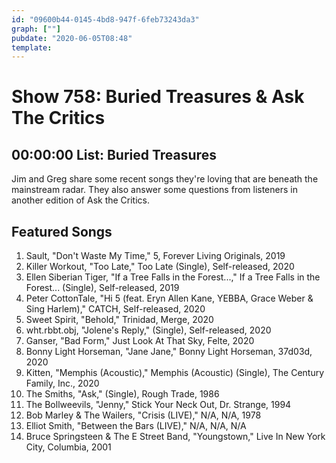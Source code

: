 ```yaml
---
id: "09600b44-0145-4bd8-947f-6feb73243da3"
graph: [""]
pubdate: "2020-06-05T08:48"
template: 
---
```






# Show 758: Buried Treasures & Ask The Critics



## 00:00:00 List: Buried Treasures

Jim and Greg share some recent songs they're loving that are beneath the mainstream radar. They also answer some questions from listeners in another edition of Ask the Critics.



## Featured Songs

1. Sault, "Don't Waste My Time," 5, Forever Living Originals, 2019
2. Killer Workout, "Too Late," Too Late (Single), Self-released, 2020
3. Ellen Siberian Tiger, "If a Tree Falls in the Forest...," If a Tree Falls in the Forest... (Single), Self-released, 2019
4. Peter CottonTale, "Hi 5 (feat. Eryn Allen Kane, YEBBA, Grace Weber & Sing Harlem)," CATCH, Self-released, 2020
5. Sweet Spirit, "Behold," Trinidad, Merge, 2020
6. wht.rbbt.obj, "Jolene's Reply," (Single), Self-released, 2020
7. Ganser, "Bad Form," Just Look At That Sky, Felte, 2020
8. Bonny Light Horseman, "Jane Jane," Bonny Light Horseman, 37d03d, 2020
9. Kitten, "Memphis (Acoustic)," Memphis (Acoustic) (Single), The Century Family, Inc., 2020
10. The Smiths, "Ask," (Single), Rough Trade, 1986
11. The Bollweevils, "Jenny," Stick Your Neck Out, Dr. Strange, 1994
12. Bob Marley & The Wailers, "Crisis (LIVE)," N/A, N/A, 1978
13. Elliot Smith, "Between the Bars (LIVE)," N/A, N/A, N/A
14. Bruce Springsteen & The E Street Band, "Youngstown," Live In New York City, Columbia, 2001
